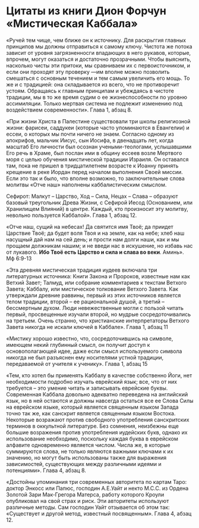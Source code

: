 # Цитаты из книги Дион Форчун «Мистическая Каббала»


«Ручей тем чище, чем ближе он к источнику. Для раскрьггия главных принципов мы должны отправиться к самому ключу. Чистота же потока зависит от уровня загрязненносги впадающих в него рукавов, которые, впрочем, могут оказаться и достаточно прозрачными. Чтобы выяснить, насколько чисты эти притоки, мы сравниваем их с первоисточником, и если они проходят эту проверку —им вполне можно позволить смешаться с основным течением и тем самым увеличить его мощь. То же и с традицией: она складывается из всего, что не противоречит устоям. Обращаясь к главным принципам и убеждаясь в чистоте традиции, мы в то же время судим о ее жизнеспособности по уровню ассимиляции. Только мертвая система не подлежит изменению под воздействием современности». Глава 1, абзац 8.


«При жизни Христа в Палестине существовали три школы религиозной жизни: фарисеи, саддукеи (которые часто упоминаются в Евангелии) и ессеи, о которых мы почти ничего не знаем. Согласно одному из апокрифов, мальчик Иисус, сын Иосифа, в двенадцать лет, когда масштаб Его личности был осознан учеными-теологами, услышавшими Его речь в Храме, был послан ими в общину ессеев возле Мертвого моря с целью обучения мистической традиции Израиля. Он оставался там, пока не пришел в тридцатилетнем возрасте к Иоанну принять крещение в реке Иордан перед началом выполнения Своей миссии. Если это так и было, что вполне возможно, то заключительные слова молитвы «Отче наш» наполнены каббалистическим смыслом. 

Сефирот: Малкут – Царство, Ход – Сила, Нецах – Слава – образуют базовый треугольник Древа Жизни, с Сефирой Иесод (Основанием, или Хранилищем Влияний) в центре. Каждый, кто произносит эту молитву, невольно пользуется Каббалой». Глава 1, абзац 12.

«Отче наш, сущий на небесах! Да святится имя Твоё; да приидет Царствие Твоё; да будет воля Твоя и на земле, как на небе; хлеб наш насущный дай нам на сей день; и прости нам долги наши, как и мы прощаем должникам нашим; и не введи нас в искушение, но избавь нас от лукавого. **Ибо Твоё есть Царство и сила и слава во веки**. Аминь». Мф 6:9-13

«Эта древняя мистическая традиция иудеев включала три литературных источника: Книги Закона и Пророков, известные нам как Ветхий Завет; Талмуд, или собрание комментариев к текстам Ветхого Завета; Каббалу, или мистическое толкование Ветхого Завета. Как утверждали древние раввины, первый из этих источников является телом традиции, второй – ее рациональной душой, а третий – бессмертным духом. Люди невежественные могли с пользой читать первый, просвещенные изучали второй, но мудрые сосредоточивались на третьем. Очень странно, что христианские интерпретаторы Ветхого Завета никогда не искали ключей в Каббале». Глава 1, абзац 11

«Мистику хорошо известно, что, сосредоточившись на символе, имеющем некий глубинный смысл, он получит доступ к основополагающей идее, даже если смысл используемого символа никогда не был разъяснен ему носителями устной традиции, передаваемой от учителя к ученику». Глава 1, абзац 15

«Тем, кто хотел бы применять Каббалу в качестве собственно Йоги, нет необходимости подробно изучать еврейский язык; все, что от них требуется – это умение читать и записывать еврейские буквы. Современная Каббала довольно адекватно переведена на английский язык, но в ней остаются и должны навсегда остаться все ее Слова Силы на еврейском языке, который является священным языком Запада точно так же, как санскрит является священным языком Востока. Некоторые возражают против свободного употребления санскритских терминов в оккультной литературе. Без сомнения, неизбежны еще большие возражения против употребления
иудейских букв, однако их использование необходимо, поскольку каждая буква в еврейском алфавите одновременно является числом. Числа же, в которые суммируются слова, не только являются важными ключами к их значению, но могут быть использованы также для выражения зависимостей, существующих между различными идеями и потенциями». Глава 4, абзац 8.

«Достойны упоминания три современных авторитета по картам Таро: доктор Энкосс или Папюс, господин А.Е.Уайт и некто М.С.С. из Ордена Золотой Зари Мак-Грегора Матерса, работу которого Кроули опубликовал на свой страх и риск. Эти авторитеты используют различные методы. Сам господин Уайт отзывается об этом так: «Существует и другой
метод, известный посвященным». Глава 4, абзац 12.